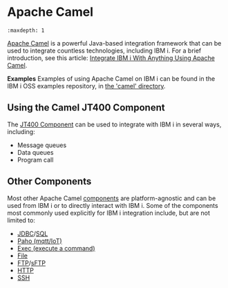 # Apache Camel

```{toctree}
:maxdepth: 1
```

[Apache Camel](https://camel.apache.org) is a powerful Java-based integration framework that can be used to
integrate countless technologies, including IBM i. For a brief introduction, see this article: 
[Integrate IBM i With Anything Using Apache Camel](https://techchannel.com/SMB/8/2021/ibm-i-apache-camel).

**Examples**
Examples of using Apache Camel on IBM i can be found in the IBM i OSS examples repository, in [the 'camel' directory](https://github.com/IBM/ibmi-oss-examples/tree/master/camel).

## Using the Camel JT400 Component
The [JT400 Component](https://camel.apache.org/components/next/jt400-component.html) can be used to integrate
with IBM i in several ways, including:
- Message queues
- Data queues
- Program call

## Other Components
Most other Apache Camel [components](https://camel.apache.org/components/next/index.html) are platform-agnostic
and can be used from IBM i or to directly interact with IBM i. Some of the components most commonly used explicitly
for IBM i integration include, but are not limited to:
- [JDBC](https://camel.apache.org/components/next/jdbc-component.html)/[SQL](https://camel.apache.org/components/next/sql-component.html)
- [Paho (mqtt/IoT)](https://camel.apache.org/components/next/paho-component.html)
- [Exec (execute a command)](https://camel.apache.org/components/next/exec-component.html)
- [File](https://camel.apache.org/components/next/file-component.html)
- [FTP](https://camel.apache.org/components/next/ftp-component.html)/[sFTP](https://camel.apache.org/components/next/sftp-component.html)
- [HTTP](https://camel.apache.org/components/next/http-component.html)
- [SSH](https://camel.apache.org/components/next/ssh-component.html)
